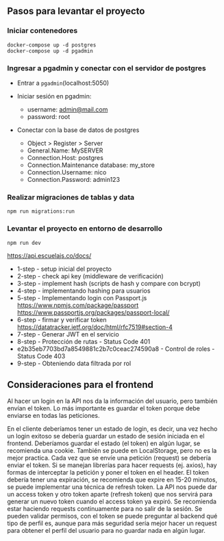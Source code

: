 ## Pasos para levantar el proyecto

### Iniciar contenedores
    docker-compose up -d postgres
    docker-compose up -d pgadmin

### Ingresar a pgadmin y conectar con el servidor de postgres
- Entrar a `pgadmin`(localhost:5050) 
- Iniciar sesión en pgadmin:
    - username: admin@mail.com
    - password: root

- Conectar con la base de datos de postgres

  - Object > Register > Server
  - General.Name: MySERVER
  - Connection.Host: postgres
  - Connection.Maintenance database: my_store
  - Connection.Username: nico
  - Connection.Password: admin123

### Realizar migraciones de tablas y data
    npm run migrations:run

### Levantar el proyecto en entorno de desarrollo
    npm run dev


https://api.escuelajs.co/docs/

- 1-step - setup inicial del proyecto
- 2-step - check api key (middleware de verificación)
- 3-step - implement hash (scripts de hash y compare con bcrypt)
- 4-step - implementando hashing para usuarios
- 5-step - Implementando login con Passport.js
  https://www.npmjs.com/package/passport
  https://www.passportjs.org/packages/passport-local/
- 6-step - firmar y verificar token
  https://datatracker.ietf.org/doc/html/rfc7519#section-4
- 7-step - Generar JWT en el servicio
- 8-step - Protección de rutas - Status Code 401
- e2b35eb7703bd7a8549881c2b7c0ceac274590a8 - Control de roles - Status Code 403
- 9-step - Obteniendo data filtrada por rol

## Consideraciones para el frontend
Al hacer un login en la API nos da la información del usuario, pero también envían el token. Lo más importante es guardar el token porque debe enviarse en todas las peticiones.

En el cliente deberíamos tener un estado de login, es decir, una vez hecho un login exitoso se debería guardar un estado de sesión iniciada en el frontend.
Deberíamos guardar el estado (el token) en algún lugar, se recomienda una cookie. También se puede en LocalStorage, pero no es la mejor practica.
Cada vez que se envíe una petición (request) se debería enviar el token. Si se manejan librerías para hacer requests (ej. axios), hay formas de interceptar la petición y poner el token en el header.
El token debería tener una expiración, se recomienda que expire en 15-20 minutos, se puede implementar una técnica de refresh token. La API nos puede dar un access token y otro token aparte (refresh token) que nos servirá para generar un nuevo token cuando el access token ya expiró. Se recomienda estar haciendo requests continuamente para no salir de la sesión.
Se pueden validar permisos, con el token se puede preguntar al backend qué tipo de perfil es, aunque para más seguridad sería mejor hacer un request para obtener el perfil del usuario para no guardar nada en algún lugar.
